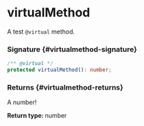 # virtualMethod

A test `@virtual` method.

### Signature {#virtualmethod-signature}

```typescript
/** @virtual */
protected virtualMethod(): number;
```

### Returns {#virtualmethod-returns}

A number!

<b>Return type: </b>number

